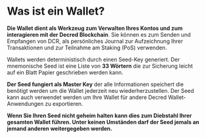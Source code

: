 # Was ist ein Wallet?

**Die Wallet dient als Werkzeug zum Verwalten Ihres Kontos und zum interagieren mit der Decred Blockchain**. Sie können es zum Senden und Empfangen von DCR, als persönliches Journal zur Aufzeichnung Ihrer Transaktionen und zur Teilnahme am Staking (PoS) verwenden.

Wallets werden deterministisch durch einen Seed-Key generiert. Der mnemonische Seed ist eine Liste von **33 Wörtern** die zur Sicherung leicht auf ein Blatt Papier geschrieben werden kann.

**Der Seed fungiert als Master Key** der alle Informationen speichert die benötigt werden um die Wallet jederzeit neu wiederherzustellen. Der Seed kann auch verwendet werden um Ihre Wallet für andere Decred Wallet-Anwendungen zu exportieren.

**Wenn Sie Ihren Seed nicht geheim halten kann dies zum Diebstahl Ihrer gesamten Wallet führen. Unter keinen Umständen darf der Seed jemals an jemand anderen weitergegeben werden.**
